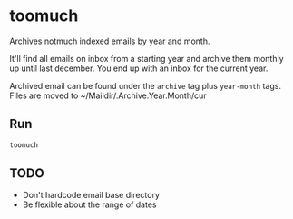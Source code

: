 # toomuch

Archives notmuch indexed emails by year and month.

It'll find all emails on inbox from a starting year and archive them
monthly up until last december.  You end up with an inbox for the
current year.

Archived email can be found under the `archive` tag plus `year-month`
tags.  Files are moved to ~/Maildir/.Archive.Year.Month/cur

## Run

```bash
toomuch
```

## TODO

* Don't hardcode email base directory
* Be flexible about the range of dates

